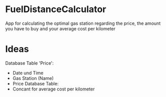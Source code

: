 # FuelDistanceCalculator
App for calculating the optimal gas station regarding the price, the amount you have to buy and your average cost per kilometer

# Ideas
Database Table 'Price':
- Date und Time
- Gas Station (Name)
- Price
Database Table:
- Concant for average cost per kilometer
